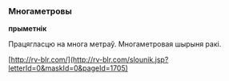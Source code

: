 ### Многаметровы
**прыметнік**

Працягласцю на многа метраў. Многаметровая шырыня ракі.

<a rel="author">[http://rv-blr.com/](http://rv-blr.com/slounik.jsp?letterId=0&maskId=0&pageId=1705)</a>
